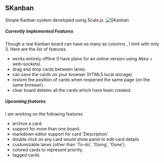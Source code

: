 ## SKanban
Simple Kanban system developed using Scala.js.
![SKanban](https://dl.dropboxusercontent.com/u/10783650/skanbanlatest.png "SKanban")

##### Currently Implemented Features
Though a real Kanban board can have as many as columns , I limit with only 3. 
Here are the list of features.

* works entirely offline (I have plans for an online version using Akka + web-sockets).
* drag and drop cards between lanes.
* can save the cards on your browser (HTML5 local storage).
* restore the position of cards when reopened the same page (on the same browser).
* clear board deletes all the cards which have been created.

##### Upcoming features
I am working on the following features

* archive a card.
* support for more than one board.
* markdown editor support for card 'Description'
* double click on any card would show panel to edit card details
* customizable lanes (other than 'To-do', 'Doing', 'Done').
* colored cards to represent priority.
* tagged cards